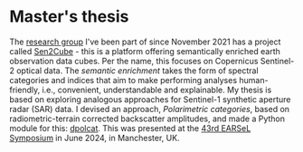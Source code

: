# Master's thesis

The [research group](https://www.plus.ac.at/geoinformatik/research/research-areas/eo-analytics/?lang=en) I've been part of since November 2021 has a project called [Sen2Cube](https://sen2cube.at) - this is a platform offering semantically enriched earth observation data cubes. Per the name, this focuses on Copernicus Sentinel-2 optical data. The *semantic enrichment* takes the form of spectral categories and indices that aim to make performing analyses human-friendly, i.e., convenient, understandable and explainable. My thesis is based on exploring analogous approaches for Sentinel-1 synthetic aperture radar (SAR) data. I devised an approach, *Polarimetric categories*, based on radiometric-terrain corrected backscatter amplitudes, and made a Python module for this: [dpolcat](https://github.com/lukesdm/dpolcat). This was presented at the [43rd EARSeL Symposium](https://manchester2024.earsel.org/) in June 2024, in Manchester, UK.
